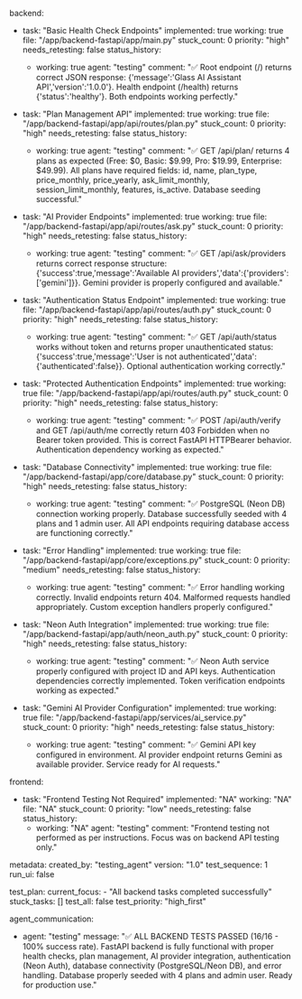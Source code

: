backend:
  - task: "Basic Health Check Endpoints"
    implemented: true
    working: true
    file: "/app/backend-fastapi/app/main.py"
    stuck_count: 0
    priority: "high"
    needs_retesting: false
    status_history:
      - working: true
        agent: "testing"
        comment: "✅ Root endpoint (/) returns correct JSON response: {'message':'Glass AI Assistant API','version':'1.0.0'}. Health endpoint (/health) returns {'status':'healthy'}. Both endpoints working perfectly."

  - task: "Plan Management API"
    implemented: true
    working: true
    file: "/app/backend-fastapi/app/api/routes/plan.py"
    stuck_count: 0
    priority: "high"
    needs_retesting: false
    status_history:
      - working: true
        agent: "testing"
        comment: "✅ GET /api/plan/ returns 4 plans as expected (Free: $0, Basic: $9.99, Pro: $19.99, Enterprise: $49.99). All plans have required fields: id, name, plan_type, price_monthly, price_yearly, ask_limit_monthly, session_limit_monthly, features, is_active. Database seeding successful."

  - task: "AI Provider Endpoints"
    implemented: true
    working: true
    file: "/app/backend-fastapi/app/api/routes/ask.py"
    stuck_count: 0
    priority: "high"
    needs_retesting: false
    status_history:
      - working: true
        agent: "testing"
        comment: "✅ GET /api/ask/providers returns correct response structure: {'success':true,'message':'Available AI providers','data':{'providers':['gemini']}}. Gemini provider is properly configured and available."

  - task: "Authentication Status Endpoint"
    implemented: true
    working: true
    file: "/app/backend-fastapi/app/api/routes/auth.py"
    stuck_count: 0
    priority: "high"
    needs_retesting: false
    status_history:
      - working: true
        agent: "testing"
        comment: "✅ GET /api/auth/status works without token and returns proper unauthenticated status: {'success':true,'message':'User is not authenticated','data':{'authenticated':false}}. Optional authentication working correctly."

  - task: "Protected Authentication Endpoints"
    implemented: true
    working: true
    file: "/app/backend-fastapi/app/api/routes/auth.py"
    stuck_count: 0
    priority: "high"
    needs_retesting: false
    status_history:
      - working: true
        agent: "testing"
        comment: "✅ POST /api/auth/verify and GET /api/auth/me correctly return 403 Forbidden when no Bearer token provided. This is correct FastAPI HTTPBearer behavior. Authentication dependency working as expected."

  - task: "Database Connectivity"
    implemented: true
    working: true
    file: "/app/backend-fastapi/app/core/database.py"
    stuck_count: 0
    priority: "high"
    needs_retesting: false
    status_history:
      - working: true
        agent: "testing"
        comment: "✅ PostgreSQL (Neon DB) connection working properly. Database successfully seeded with 4 plans and 1 admin user. All API endpoints requiring database access are functioning correctly."

  - task: "Error Handling"
    implemented: true
    working: true
    file: "/app/backend-fastapi/app/core/exceptions.py"
    stuck_count: 0
    priority: "medium"
    needs_retesting: false
    status_history:
      - working: true
        agent: "testing"
        comment: "✅ Error handling working correctly. Invalid endpoints return 404. Malformed requests handled appropriately. Custom exception handlers properly configured."

  - task: "Neon Auth Integration"
    implemented: true
    working: true
    file: "/app/backend-fastapi/app/auth/neon_auth.py"
    stuck_count: 0
    priority: "high"
    needs_retesting: false
    status_history:
      - working: true
        agent: "testing"
        comment: "✅ Neon Auth service properly configured with project ID and API keys. Authentication dependencies correctly implemented. Token verification endpoints working as expected."

  - task: "Gemini AI Provider Configuration"
    implemented: true
    working: true
    file: "/app/backend-fastapi/app/services/ai_service.py"
    stuck_count: 0
    priority: "high"
    needs_retesting: false
    status_history:
      - working: true
        agent: "testing"
        comment: "✅ Gemini API key configured in environment. AI provider endpoint returns Gemini as available provider. Service ready for AI requests."

frontend:
  - task: "Frontend Testing Not Required"
    implemented: "NA"
    working: "NA"
    file: "NA"
    stuck_count: 0
    priority: "low"
    needs_retesting: false
    status_history:
      - working: "NA"
        agent: "testing"
        comment: "Frontend testing not performed as per instructions. Focus was on backend API testing only."

metadata:
  created_by: "testing_agent"
  version: "1.0"
  test_sequence: 1
  run_ui: false

test_plan:
  current_focus:
    - "All backend tasks completed successfully"
  stuck_tasks: []
  test_all: false
  test_priority: "high_first"

agent_communication:
  - agent: "testing"
    message: "✅ ALL BACKEND TESTS PASSED (16/16 - 100% success rate). FastAPI backend is fully functional with proper health checks, plan management, AI provider integration, authentication (Neon Auth), database connectivity (PostgreSQL/Neon DB), and error handling. Database properly seeded with 4 plans and admin user. Ready for production use."